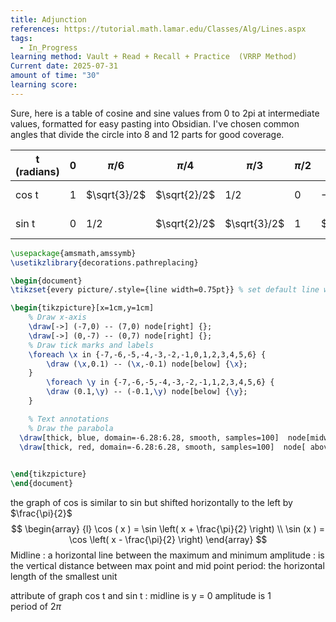 ```yaml
---
title: Adjunction
references: https://tutorial.math.lamar.edu/Classes/Alg/Lines.aspx
tags:
  - In_Progress
learning method: Vault + Read + Recall + Practice  (VRRP Method)
Current date: 2025-07-31
amount of time: "30"
learning score:
---
```

Sure, here is a table of cosine and sine values from 0 to 2pi at intermediate values, formatted for easy pasting into Obsidian. I've chosen common angles that divide the circle into 8 and 12 parts for good coverage.


| t (radians) | 0 | $\pi/6$ | $\pi/4$ | $\pi/3$ | $\pi/2$ | $2\pi/3$ | $3\pi/4$ | $5\pi/6$ | $\pi$ | $7\pi/6$ | $5\pi/4$ | $4\pi/3$ | $3\pi/2$ | $5\pi/3$ | $7\pi/4$ | $11\pi/6$ | $2\pi$ |
|---|---|---|---|---|---|---|---|---|---|---|---|---|---|---|---|---|---|
| cos t | 1 | $\sqrt{3}/2$ | $\sqrt{2}/2$ | $1/2$ | 0 | $-1/2$ | $-\sqrt{2}/2$ | $-\sqrt{3}/2$ | -1 | $-\sqrt{3}/2$ | $-\sqrt{2}/2$ | $-1/2$ | 0 | $1/2$ | $\sqrt{2}/2$ | $\sqrt{3}/2$ | 1 |
| sin t | 0 | $1/2$ | $\sqrt{2}/2$ | $\sqrt{3}/2$ | 1 | $\sqrt{3}/2$ | $\sqrt{2}/2$ | $1/2$ | 0 | $-1/2$ | $-\sqrt{2}/2$ | $-\sqrt{3}/2$ | -1 | $-\sqrt{3}/2$ | $-\sqrt{2}/2$ | $-1/2$ | 0 |

```tikz
\usepackage{amsmath,amssymb}
\usetikzlibrary{decorations.pathreplacing}

\begin{document}
\tikzset{every picture/.style={line width=0.75pt}} % set default line width

\begin{tikzpicture}[x=1cm,y=1cm]
    % Draw x-axis
    \draw[->] (-7,0) -- (7,0) node[right] {};
    \draw[->] (0,-7) -- (0,7) node[right] {};
    % Draw tick marks and labels
    \foreach \x in {-7,-6,-5,-4,-3,-2,-1,0,1,2,3,4,5,6} {
        \draw (\x,0.1) -- (\x,-0.1) node[below] {\x};
    }
        \foreach \y in {-7,-6,-5,-4,-3,-2,-1,1,2,3,4,5,6} {
        \draw (0.1,\y) -- (-0.1,\y) node[below] {\y};
    }

    % Text annotations  
    % Draw the parabola
  \draw[thick, blue, domain=-6.28:6.28, smooth, samples=100]  node[midway, above] {cos} plot (\x, {cos(\x r)});
  \draw[thick, red, domain=-6.28:6.28, smooth, samples=100]  node[ above] {sin} plot (\x, {sin(\x r)});

 
\end{tikzpicture}
\end{document}


``` 
the graph of cos is similar to sin but shifted horizontally to the left by $\frac{\pi}{2}$  
$$
\begin{array} {l}
\cos ( x )  =  \sin \left( x  + \frac{\pi}{2} \right)   \\
\sin (x )   =  \cos \left(  x  - \frac{\pi}{2} \right)
\end{array}
$$
Midline : a horizontal line between the maximum and minimum 
amplitude : is the vertical distance between max point and mid point 
period: the horizontal length of the smallest unit 


attribute of graph cos t and sin t  : 
midline is  y =   0
amplitude is   1  
period of $2\pi$


